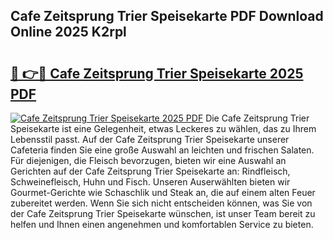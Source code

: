 ## Cafe Zeitsprung Trier Speisekarte PDF Download Online 2025 K2rpl

# <h2><a href="http://gcc675.nevu.top/?p=Cafe+Zeitsprung+Trier+Speisekarte">🔗 👉🔴 Cafe Zeitsprung Trier Speisekarte 2025 PDF</a></h2>

[![Cafe Zeitsprung Trier Speisekarte 2025 PDF](https://i.imgur.com/dBaPXMq.png)](http://gcc675.nevu.top/?p=Cafe+Zeitsprung+Trier+Speisekarte)
Die Cafe Zeitsprung Trier Speisekarte ist eine Gelegenheit, etwas Leckeres zu wählen, das zu Ihrem Lebensstil passt. Auf der Cafe Zeitsprung Trier Speisekarte unserer Cafeteria finden Sie eine große Auswahl an leichten und frischen Salaten. Für diejenigen, die Fleisch bevorzugen, bieten wir eine Auswahl an Gerichten auf der Cafe Zeitsprung Trier Speisekarte an: Rindfleisch, Schweinefleisch, Huhn und Fisch. Unseren Auserwählten bieten wir Gourmet-Gerichte wie Schaschlik und Steak an, die auf einem alten Feuer zubereitet werden. Wenn Sie sich nicht entscheiden können, was Sie von der Cafe Zeitsprung Trier Speisekarte wünschen, ist unser Team bereit zu helfen und Ihnen einen angenehmen und komfortablen Service zu bieten.
